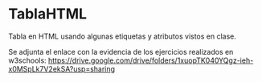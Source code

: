 # TablaHTML
Tabla en HTML usando algunas etiquetas y atributos vistos en clase.

Se adjunta el enlace con la evidencia de los ejercicios realizados en w3schools:
https://drive.google.com/drive/folders/1xuopTK040YQgz-ieh-x0MSpLk7V2ekSA?usp=sharing
